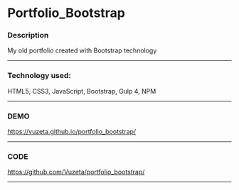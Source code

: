 # Portfolio_Bootstrap

### Description 

My old portfolio created with Bootstrap technology

------------
### Technology used:

HTML5, CSS3, JavaScript, Bootstrap, Gulp 4, NPM

 ------------
### DEMO

https://vuzeta.github.io/portfolio_bootstrap/

------------
### CODE

https://github.com/Vuzeta/portfolio_bootstrap/

------------
